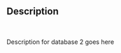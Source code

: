 ## Description
<!-- Obsidian tags are in the hidden span below -->
<span style="visibility: hidden"> Obsidian Tags: #Database </span>

Description for database 2 goes here
